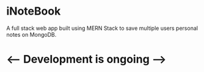 # iNoteBook
A full stack web app built using MERN Stack to save multiple users personal notes on MongoDB.
# <-- Development is ongoing -->
